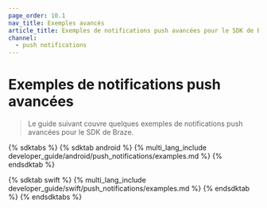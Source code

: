 ```yaml
---
page_order: 10.1
nav_title: Exemples avancés
article_title: Exemples de notifications push avancées pour le SDK de Braze
channel:
  - push notifications
---
```


# Exemples de notifications push avancées

> Le guide suivant couvre quelques exemples de notifications push avancées pour le SDK de Braze.

{% sdktabs %}
{% sdktab android %}
{% multi_lang_include developer_guide/android/push_notifications/examples.md %}
{% endsdktab %}

{% sdktab swift %}
{% multi_lang_include developer_guide/swift/push_notifications/examples.md %}
{% endsdktab %}
{% endsdktabs %}
